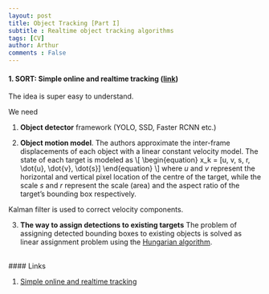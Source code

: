 ```yaml
---
layout: post
title: Object Tracking [Part I]
subtitle : Realtime object tracking algorithms
tags: [CV]
author: Arthur
comments : False
---
```



#### 1. SORT: Simple online and realtime tracking ([link](http://cs231n.github.io/convolutional-networks/#convert))

The idea is super easy to understand.

We need
1. **Object detector** framework (YOLO, SSD, Faster RCNN etc.)

2. **Object motion model**.
The authors approximate the inter-frame displacements of
each object with a linear constant velocity model. The state of each target is modeled as
\\[
\begin{equation}
x_k = \[u, v, s, r, \dot{u}, \dot{v}, \dot{s}\]
\end{equation}
\\]
where $u$ and $v$ represent the horizontal and vertical pixel location of the centre of the target, 
while the scale $s$ and $r$ represent the scale (area) and the aspect ratio of the target’s bounding box respectively.

Kalman filter is used to correct velocity components.

3. **The way to assign detections to existing targets**
The problem of assigning detected bounding boxes to existing objects is solved as linear assignment 
problem using the [Hungarian algorithm](https://en.wikipedia.org/wiki/Hungarian_algorithm).



<br>
#### Links

1. [Simple online and realtime tracking](https://arxiv.org/pdf/1602.00763.pdf)




